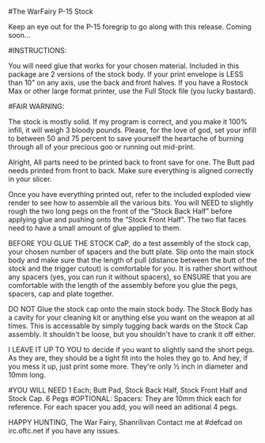 #The WarFairy P-15 Stock

Keep an eye out for the P-15 foregrip to go along with this release. Coming soon...

#INSTRUCTIONS:

You will need glue that works for your chosen material.
Included in this package are 2 versions of the stock body. If your print envelope is LESS than 10” on any axis, use the back and front halves. If you have a Rostock Max or other large format printer, use the Full Stock file (you lucky bastard).

#FAIR WARNING: 

The stock is mostly solid. If my program is correct, and you make it 100% infill, it will weigh 3 bloody pounds. Please, for the love of god, set your infill to between 50 and 75 percent to save yourself the heartache of burning through all of your precious goo or running out mid-print.

Alright, All parts need to be printed back to front save for one. The Butt pad needs printed from front to back. Make sure everything is aligned correctly in your slicer.

Once you have everything printed out, refer to the included exploded view render to see how to assemble all the various bits.
You will NEED to slightly rough the two long pegs on the front of the “Stock Back Half” before applying glue and pushing onto the “Stock Front Half”. The two flat faces need to have a small amount of glue applied to them.

BEFORE YOU GLUE THE STOCK CaP, do a test assembly of the stock cap, your chosen number of spacers and the butt plate. Slip onto the main stock body and make sure that the length of pull (distance between the butt of the stock and the trigger cutout) is comfortable for you. It is rather short without any spacers (yes, you can run it without spacers), so ENSURE that you are comfortable with the length of the assembly before you glue the pegs, spacers, cap and plate together.

DO NOT Glue the stock cap onto the main stock body. The Stock Body has a cavity for your cleaning kit or anything else you want on the weapon at all times. This is accessable by simply tugging back wards on the Stock Cap assembly. It shouldn't be loose, but you shouldn't have to crank it off either.

I LEAVE IT UP TO YOU to decide if you want to slightly sand the short pegs. As they are, they should be a tight fit into the holes they go to. And hey, if you mess it up, just print some more. They're only ½ inch in diameter and 10mm long.

#YOU WILL NEED 
1 Each; Butt Pad, Stock Back Half, Stock Front Half and Stock Cap.
6 Pegs
#OPTIONAL:
Spacers: They are 10mm thick each for reference. For each spacer you add, you will need an aditional 4 pegs.

HAPPY HUNTING,
The War Fairy,
Shanrilivan
Contact me at #defcad on irc.oftc.net if you have any issues.
